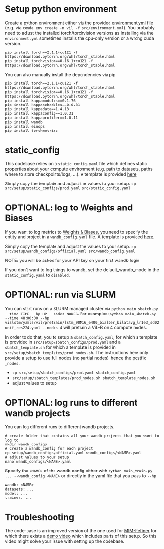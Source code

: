 # Setup python environment

Create a python environment either via the provided 
[environment.yml](https://github.com/NX-AI/vision-lstm/tree/main/src/environment.yml) file 
(e.g. via `conda env create -n vil -f src/environment.yml`). You probably need to adjust the installed 
torch/torchvision versions as installing via the `environment.yml` sometimes installs the cpu-only version or a wrong 
cuda version.

```
pip install torch==2.1.1+cu121 -f https://download.pytorch.org/whl/torch_stable.html
pip install torchvision==0.16.1+cu121 -f https://download.pytorch.org/whl/torch_stable.html
```


You can also manually install the dependencies via pip  

```
pip install torch==2.1.1+cu121 -f https://download.pytorch.org/whl/torch_stable.html
pip install torchvision==0.16.1+cu121 -f https://download.pytorch.org/whl/torch_stable.html
pip install kappamodules==0.1.76
pip install kappaschedules==0.0.31
pip install kappadata==1.4.13
pip install kappaconfig==1.0.31
pip install kappaprofiler==1.0.11
pip install wandb
pip install einops
pip install torchmetrics
```

# static_config

This codebase relies on a `static_config.yaml` file which defines static properties about your compute environment
(e.g. path to datasets, paths where to store checkpoints/logs, ...). A template is provided 
[here](https://github.com/NX-AI/vision-lstm/tree/main/src/setup/static_configs/prod.yaml).

Simply copy the template and adjust the values to your setup.
`cp src/setup/static_configs/prod.yaml src/static_config.yaml`



# OPTIONAL: log to Weights and Biases

If you want to log metrics to [Weights & Biases](https://wandb.ai/), you need to specify the entity and project in
a `wandb_config.yaml` file. A template is provided 
[here](https://github.com/NX-AI/vision-lstm/tree/main/src/setup/wandb_configs/official.yaml).

Simply copy the template and adjust the values to your setup.
`cp src/setup/wandb_configs/official.yaml src/wandb_config.yaml`

NOTE: you will be asked for your API key on your first wandb login

If you don't want to log things to wandb, set the default_wandb_mode in the `static_config.yaml` to `disabled`.


# OPTIONAL: run via SLURM

You can start runs on a SLURM managed cluster via `python main_sbatch.py --time TIME --hp HP --nodes NODES`.
For examples: `python main_sbatch.py --time 48:00:00 --hp vislstm/yamls/vil/pretrain/lstm_90M16_e400_bialter_bilatavg_lr1e3_sd02unif_res224.yaml --nodes 4`
will pretrain a ViL-B on 4 compute nodes.

In order to do that, you to setup a `sbatch_config.yaml`, for which a template is provided in `src/setup/sbatch_configs/prod.yaml`
and a `sbatch_template.sh` for which a template is provided in `src/setup/sbatch_templates/prod_nodes.sh`.
The instructions here only provide a setup to use full nodes (no partial nodes), hence the postfix `_nodes`.

- `cp src/setup/sbatch_configs/prod.yaml sbatch_config.yaml`
- `src/setup/sbatch_templates/prod_nodes.sh sbatch_template_nodes.sh`
- adjust values to setup



# OPTIONAL: log runs to different wandb projects

You can log different runs to different wandb projects.

```
# create folder that contains all your wandb projects that you want to log to 
mkdir wandb_configs
# create a wandb_config for each project
cp setup/wandb_configs/official.yaml wandb_configs/<NAME>.yaml
# adjust values to your setup
nano wandb_configs/<NAME>.yaml
```

Specify the `<NAME>` of the wandb config either with  `python main_train.py ... --wandb_config <NAME>` or directly
in the yaml file that you pass to `--hp`
```
wandb: <NAME>
datasets: ...
model: ...
trainer: ...
```

# Troubleshooting

The code-base is an improved version of the one used for [MIM-Refiner](https://github.com/ml-jku/MIM-Refiner)
for which there exists a [demo video](https://youtu.be/80kc3hscTTg) which includes parts of this setup.
So this video might solve your issue with setting up the codebase.
